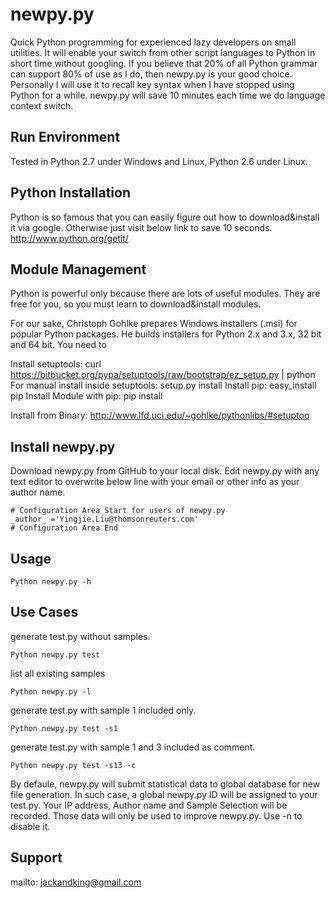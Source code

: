 newpy.py
=====
Quick Python programming for experienced lazy developers on small utilities. It will enable your switch from other script languages to Python in short time without googling. If you believe that 20% of all Python grammar can support 80% of use as I do, then newpy.py is your good choice. Personally I will use it to recall key syntax when I have stopped using Python for a while. newpy.py will save 10 minutes each time we do language context switch.

Run Environment
---------------
Tested in Python 2.7 under Windows and Linux, Python 2.6 under Linux.

Python Installation
-----------------
Python is so famous that you can easily figure out how to download&install it via google. Otherwise just visit below link to save 10 seconds.
    http://www.python.org/getit/

Module Management
-----------------
Python is powerful only because there are lots of useful modules. They are free for you, so you must learn to download&install modules.

For our sake, Christoph Gohlke prepares Windows installers (.msi) for popular Python packages. He builds installers for Python 2.x and 3.x, 32 bit and 64 bit. You need to

Install setuptools: 
    curl https://bitbucket.org/pypa/setuptools/raw/bootstrap/ez_setup.py | python
For manual install inside setuptools:
    setup.py install
Install pip:
    easy_install pip
Install Module with pip: 
    pip install <module>

Install from Binary: http://www.lfd.uci.edu/~gohlke/pythonlibs/#setuptoo


Install newpy.py
----------------
Download newpy.py from GitHub to your local disk. Edit newpy.py with any text editor to overwrite below line with your email or other info as your author name.

    # Configuration Area Start for users of newpy.py
    _author_ ='Yingjie.Liu@thomsonreuters.com'
    # Configuration Area End

Usage
-----

    Python newpy.py -h

Use Cases
-------
generate test.py without samples.

    Python newpy.py test

list all existing samples

    Python newpy.py -l

generate test.py with sample 1 included only.

    Python newpy.py test -s1

generate test.py with sample 1 and 3 included as comment.

    Python newpy.py test -s13 -c

By defaule, newpy.py will submit statistical data to global database for new file generation. In such case, a global newpy.py ID will be assigned to your test.py. Your IP address, Author name and Sample Selection will be recorded. Those data will only be used to improve newpy.py. Use -n to disable it.

Support
-------
mailto: jackandking@gmail.com

